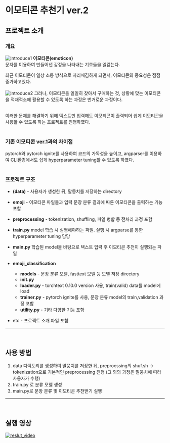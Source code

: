 # 이모티콘 추천기 ver.2


## 프로젝트 소개 </br>
### 개요
![introduce1](./etc/%08introduce1.png)
<b> 이모티콘(emoticon) </b></br> 
문자를 이용하여 만들어낸 감정을 나타내는 기호들을 일컫는다.

최근 이모티콘이 일상 소통 방식으로 자리매김하게 되면서, 이모티콘의 중요성은 점점 증가하고있다. </br></br>
![introduce2](./etc/introduce2.png)
그러나, 이모티콘을 일일히 찾아서 구매하는 것, 상황에 맞는 이모티콘을 적재적소에 활용할 수 있도록 하는 과정은 번거로운 과정이다.

</br>
이러한 문제를 해결하기 위해 텍스트만 입력해도 이모티콘이 출력되어 쉽게 이모티콘을 사용할 수 있도록 하는 프로젝트를 진행하였다. </br></br>


### 기존 이모티콘 ver.1과의 차이점 </br>
pytorch와 pytorch ignite를 사용하여 코드의 가독성을 높이고, argparser를 이용하여 CLI환경에서도 쉽게 hyperparameter tuning할 수 있도록 하였다. </br></br>

### 프로젝트 구조 </br>
- <b>(data)</b> - 사용자가 생성한 뒤, 말뭉치를 저장하는 directory </br>
- <b>emoji</b> - 이모티콘 파일들과 입력 문장 분류 결과에 따른 이모티콘을 출력하는 기능 포함
- <b>preprocessing</b> - tokenization, shuffling, 파일 병합 등 전처리 과정 포함
- <b>train.py</b> model 학습 시 실행해야하는 파일. 실행 시 argparse를 통한 hyperparameter tuning 담당
- <b>main.py</b> 학습된 model을 바탕으로 텍스트 입력 후 이모티콘 추천이 실행되는 파일
- <b>emoji_classification</b>
    * <b>models</b> - 문장 분류 모델, fasttext 모델 등 모델 저장 directory
    * <b>init.py</b>
    * <b>loader.py</b> - torchtext 0.10.0 version 사용, train(valid) data를 model에 load
    * <b>trainer.py</b> - pytorch ignite를 사용, 문장 분류 model의 train,validation 과정 포함
    * <b>utility.py</b> - 기타 다양한 기능 포함</br>

- etc - 프로젝트 소개 파일 포함
---
</br>

## 사용 방법 
1. data 디렉토리를 생성하여 말뭉치를 저장한 뒤, preprocssing의 shuf.sh -> tokenization으로 기본적인 preprocessing 진행 (그 외의 과정은 말뭉치에 따라 사용자가 수행)
2. train.py 로 분류 모델 생성
3. main.py로 문장 분류 및 이모티콘 추천받기 실행
---
</br>

## 실행 영상
[![reslut_video](https://img.youtube.com/vi/CoZry6k7vOw/0.jpg)](https://youtu.be/CoZry6k7vOw)